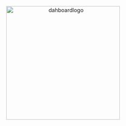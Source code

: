 <p align="center">
  <img width="300" height="300" alt="dahboardlogo" src="https://github.com/user-attachments/assets/1c9d1c83-2ce2-4534-bf2b-7cddea0a1cfb" />
</p>


 
 
